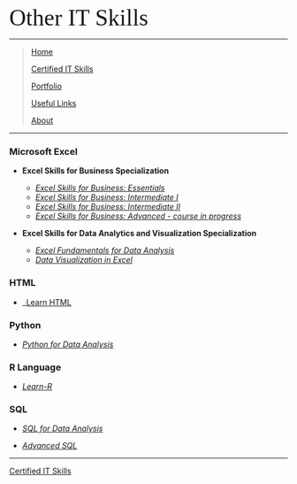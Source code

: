 <span style="font-family:Papyrus; font-size:3em;">Other IT Skills</span>

---

> [Home](index.md)
> 
> [Certified IT Skills](certified_skills.md)
>
> [Portfolio](portfolio.md)
> 
> [Useful Links](links.md)
> 
> [About](about.md)

---
<!--
##### Excel Skills for Business Specialization
* _[Excel Skills for Business: Essentials](excel_skills_for_business_essentials.md)_
* _[Excel Skills for Business: Intermediate I](excel_skills_for_business_intermediate_1.md)_
* _[Excel Skills for Business: Intermediate II](excel_skills_for_business_intermediate_2.md)_

##### Excel Skills for Data Analytics and Visualization Specialization
* _[Excel Fundamentals for Data Analysis](excel_fundamentals_for_data_analysis.md)_
* _[Data Visualization in Excel](data_visualization_in_excel.md)_

************
<details>
 <summary><i>Microsoft Excel</i></summary>
 
 <h3>by Coursera | Macquarie University</h3>
 
 <ul>
  <li><b>Excel Skills for Business Specialization</b>
    <ul>
     <li><i><a href="https://github.com/mbhagwan/mbhagwan.github.io/blob/main/excel_skills_for_business_essentials.md">Excel Skills for Business: Essentials</a></i></li>
     <li><i><a href="https://github.com/mbhagwan/mbhagwan.github.io/blob/main/excel_skills_for_business_intermediate_1.md">Excel Skills for Business: Intermediate I</a></i></li>
    </ul>
  </li>
  <li><b>Excel Skills for Data Analytics and Visualization Specialization</b>
    <ul>
     <li><i><a href="https://github.com/mbhagwan/mbhagwan.github.io/blob/main/excel_fundamentals_for_data_analysis.md">Excel Fundamentals for Data Analysis</a></i></li>
     <li><i><a href="https://github.com/mbhagwan/mbhagwan.github.io/blob/main/data_visualization_in_excel.md">Data Visualization in Excel</a></i></li>
    </ul>
  </li>
</ul>
</details>
************

_[Learn-R](https://github.com/mbhagwan/Learn-R)_

_[Python for Data Analysis](https://github.com/mbhagwan/Python-for-Data-Analysis)_

_[SQL for Data Analysis](https://github.com/mbhagwan/SQL-for-Data-Analysis)_

_[Advanced SQL](https://github.com/mbhagwan/Advanced-PostgreSQL)_
-->

### Microsoft Excel

* **Excel Skills for Business Specialization**

  * _[Excel Skills for Business: Essentials](excel_skills_for_business_essentials.md)_
  * _[Excel Skills for Business: Intermediate I](excel_skills_for_business_intermediate_1.md)_
  * _[Excel Skills for Business: Intermediate II](excel_skills_for_business_intermediate_2.md)_
  * _[Excel Skills for Business: Advanced - course in progress](excel_skills_for_business_advanced.md)_

* **Excel Skills for Data Analytics and Visualization Specialization**

  * _[Excel Fundamentals for Data Analysis](excel_fundamentals_for_data_analysis.md)_
  * _[Data Visualization in Excel](data_visualization_in_excel.md)_

### HTML

* _[Learn HTML](https://www.codecademy.com/learn/learn-html)

### Python

* _[Python for Data Analysis](https://github.com/mbhagwan/Python-for-Data-Analysis)_

### R Language

* _[Learn-R](https://github.com/mbhagwan/Learn-R)_

### SQL

* _[SQL for Data Analysis](https://github.com/mbhagwan/SQL-for-Data-Analysis)_

* _[Advanced SQL](https://github.com/mbhagwan/Advanced-PostgreSQL)_

<hr>

[Certified IT Skills](certified_skills.md)
